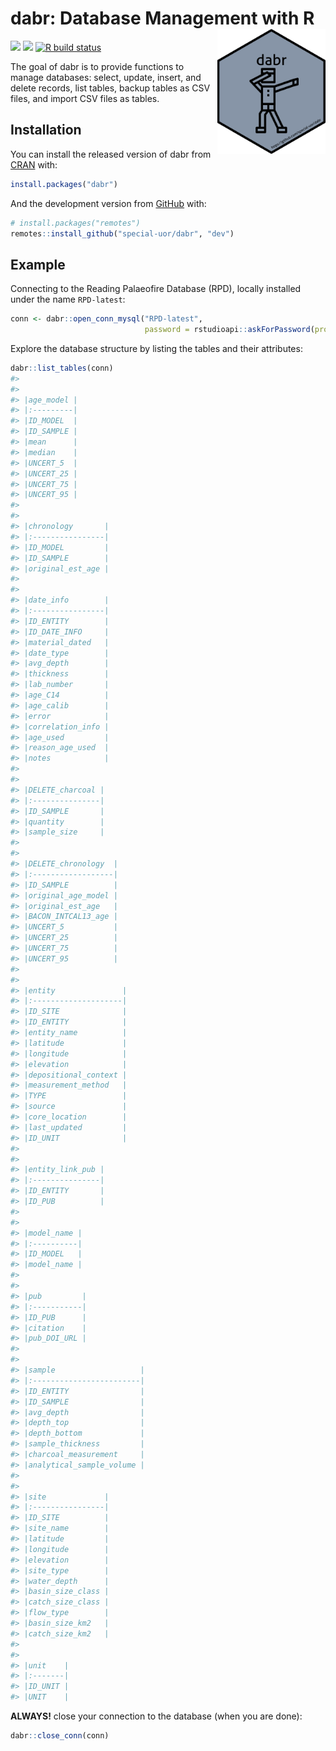 
<!-- README.md is generated from README.Rmd. Please edit that file -->

# dabr: Database Management with R <img src="https://raw.githubusercontent.com/special-uor/dabr/main/inst/images/logo.png" alt="logo" align="right" height=200px/>

<!-- badges: start -->

[![](https://www.r-pkg.org/badges/version/dabr?color=black)](https://cran.r-project.org/package=dabr)
[![](https://img.shields.io/badge/devel%20version-0.0.3-yellow.svg)](https://github.com/special-uor/dabr)
[![R build
status](https://github.com/special-uor/dabr/workflows/R-CMD-check/badge.svg)](https://github.com/special-uor/dabr/actions)
<!-- badges: end -->

The goal of dabr is to provide functions to manage databases: select,
update, insert, and delete records, list tables, backup tables as CSV
files, and import CSV files as tables.

## Installation

You can install the released version of dabr from
[CRAN](https://cran.r-project.org/package=dabr) with:

``` r
install.packages("dabr")
```

And the development version from
[GitHub](https://github.com/special-uor/dabr) with:

``` r
# install.packages("remotes")
remotes::install_github("special-uor/dabr", "dev")
```

## Example

Connecting to the Reading Palaeofire Database (RPD), locally installed
under the name `RPD-latest`:

``` r
conn <- dabr::open_conn_mysql("RPD-latest", 
                              password = rstudioapi::askForPassword(prompt = "Password"))
```

Explore the database structure by listing the tables and their
attributes:

``` r
dabr::list_tables(conn)
#> 
#> 
#> |age_model |
#> |:---------|
#> |ID_MODEL  |
#> |ID_SAMPLE |
#> |mean      |
#> |median    |
#> |UNCERT_5  |
#> |UNCERT_25 |
#> |UNCERT_75 |
#> |UNCERT_95 |
#> 
#> 
#> |chronology       |
#> |:----------------|
#> |ID_MODEL         |
#> |ID_SAMPLE        |
#> |original_est_age |
#> 
#> 
#> |date_info        |
#> |:----------------|
#> |ID_ENTITY        |
#> |ID_DATE_INFO     |
#> |material_dated   |
#> |date_type        |
#> |avg_depth        |
#> |thickness        |
#> |lab_number       |
#> |age_C14          |
#> |age_calib        |
#> |error            |
#> |correlation_info |
#> |age_used         |
#> |reason_age_used  |
#> |notes            |
#> 
#> 
#> |DELETE_charcoal |
#> |:---------------|
#> |ID_SAMPLE       |
#> |quantity        |
#> |sample_size     |
#> 
#> 
#> |DELETE_chronology  |
#> |:------------------|
#> |ID_SAMPLE          |
#> |original_age_model |
#> |original_est_age   |
#> |BACON_INTCAL13_age |
#> |UNCERT_5           |
#> |UNCERT_25          |
#> |UNCERT_75          |
#> |UNCERT_95          |
#> 
#> 
#> |entity               |
#> |:--------------------|
#> |ID_SITE              |
#> |ID_ENTITY            |
#> |entity_name          |
#> |latitude             |
#> |longitude            |
#> |elevation            |
#> |depositional_context |
#> |measurement_method   |
#> |TYPE                 |
#> |source               |
#> |core_location        |
#> |last_updated         |
#> |ID_UNIT              |
#> 
#> 
#> |entity_link_pub |
#> |:---------------|
#> |ID_ENTITY       |
#> |ID_PUB          |
#> 
#> 
#> |model_name |
#> |:----------|
#> |ID_MODEL   |
#> |model_name |
#> 
#> 
#> |pub         |
#> |:-----------|
#> |ID_PUB      |
#> |citation    |
#> |pub_DOI_URL |
#> 
#> 
#> |sample                   |
#> |:------------------------|
#> |ID_ENTITY                |
#> |ID_SAMPLE                |
#> |avg_depth                |
#> |depth_top                |
#> |depth_bottom             |
#> |sample_thickness         |
#> |charcoal_measurement     |
#> |analytical_sample_volume |
#> 
#> 
#> |site             |
#> |:----------------|
#> |ID_SITE          |
#> |site_name        |
#> |latitude         |
#> |longitude        |
#> |elevation        |
#> |site_type        |
#> |water_depth      |
#> |basin_size_class |
#> |catch_size_class |
#> |flow_type        |
#> |basin_size_km2   |
#> |catch_size_km2   |
#> 
#> 
#> |unit    |
#> |:-------|
#> |ID_UNIT |
#> |UNIT    |
```

**ALWAYS\!** close your connection to the database (when you are done):

``` r
dabr::close_conn(conn)
```
